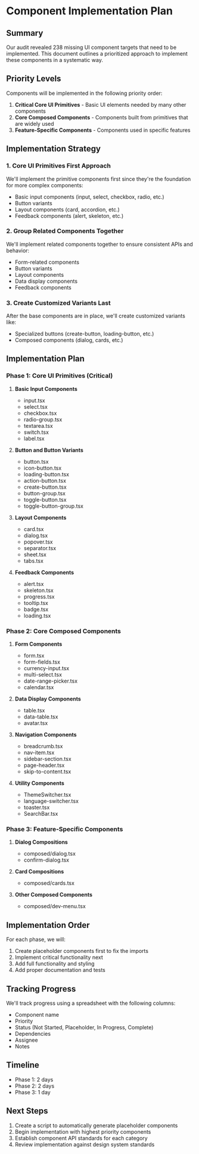 # Component Implementation Plan

## Summary

Our audit revealed 238 missing UI component targets that need to be implemented. This document outlines a prioritized approach to implement these components in a systematic way.

## Priority Levels

Components will be implemented in the following priority order:

1. **Critical Core UI Primitives** - Basic UI elements needed by many other components
2. **Core Composed Components** - Components built from primitives that are widely used 
3. **Feature-Specific Components** - Components used in specific features

## Implementation Strategy

### 1. Core UI Primitives First Approach

We'll implement the primitive components first since they're the foundation for more complex components:

- Basic input components (input, select, checkbox, radio, etc.)
- Button variants
- Layout components (card, accordion, etc.)
- Feedback components (alert, skeleton, etc.)

### 2. Group Related Components Together

We'll implement related components together to ensure consistent APIs and behavior:

- Form-related components
- Button variants
- Layout components
- Data display components
- Feedback components

### 3. Create Customized Variants Last

After the base components are in place, we'll create customized variants like:

- Specialized buttons (create-button, loading-button, etc.)
- Composed components (dialog, cards, etc.)

## Implementation Plan

### Phase 1: Core UI Primitives (Critical)

1. **Basic Input Components**
   - input.tsx
   - select.tsx
   - checkbox.tsx
   - radio-group.tsx
   - textarea.tsx
   - switch.tsx
   - label.tsx

2. **Button and Button Variants**
   - button.tsx 
   - icon-button.tsx
   - loading-button.tsx
   - action-button.tsx
   - create-button.tsx
   - button-group.tsx
   - toggle-button.tsx
   - toggle-button-group.tsx

3. **Layout Components**
   - card.tsx
   - dialog.tsx
   - popover.tsx
   - separator.tsx
   - sheet.tsx
   - tabs.tsx

4. **Feedback Components**
   - alert.tsx
   - skeleton.tsx
   - progress.tsx
   - tooltip.tsx
   - badge.tsx
   - loading.tsx

### Phase 2: Core Composed Components

1. **Form Components**
   - form.tsx
   - form-fields.tsx
   - currency-input.tsx
   - multi-select.tsx
   - date-range-picker.tsx
   - calendar.tsx

2. **Data Display Components**
   - table.tsx
   - data-table.tsx
   - avatar.tsx

3. **Navigation Components**
   - breadcrumb.tsx
   - nav-item.tsx
   - sidebar-section.tsx
   - page-header.tsx
   - skip-to-content.tsx

4. **Utility Components**
   - ThemeSwitcher.tsx
   - language-switcher.tsx
   - toaster.tsx
   - SearchBar.tsx

### Phase 3: Feature-Specific Components

1. **Dialog Compositions**
   - composed/dialog.tsx
   - confirm-dialog.tsx

2. **Card Compositions**
   - composed/cards.tsx

3. **Other Composed Components**
   - composed/dev-menu.tsx

## Implementation Order

For each phase, we will:

1. Create placeholder components first to fix the imports
2. Implement critical functionality next
3. Add full functionality and styling
4. Add proper documentation and tests

## Tracking Progress

We'll track progress using a spreadsheet with the following columns:
- Component name
- Priority
- Status (Not Started, Placeholder, In Progress, Complete)
- Dependencies
- Assignee
- Notes

## Timeline

- Phase 1: 2 days
- Phase 2: 2 days
- Phase 3: 1 day

## Next Steps

1. Create a script to automatically generate placeholder components
2. Begin implementation with highest priority components
3. Establish component API standards for each category
4. Review implementation against design system standards 